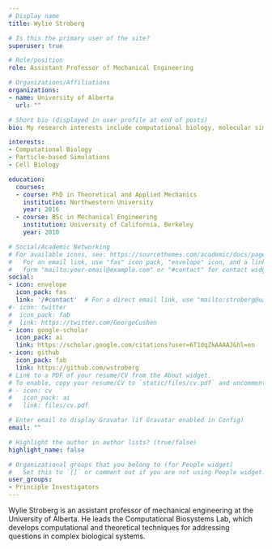 ```yaml
---
# Display name
title: Wylie Stroberg

# Is this the primary user of the site?
superuser: true

# Role/position
role: Assistant Professor of Mechanical Engineering

# Organizations/Affiliations
organizations:
- name: University of Alberta
  url: ""

# Short bio (displayed in user profile at end of posts)
bio: My research interests include computational biology, molecular simulation and mechanics.

interests:
- Computational Biology
- Particle-based Simulations
- Cell Biology

education:
  courses:
  - course: PhD in Theoretical and Applied Mechanics
    institution: Northwestern University
    year: 2016
  - course: BSc in Mechanical Engineering
    institution: University of California, Berkeley
    year: 2010

# Social/Academic Networking
# For available icons, see: https://sourcethemes.com/academic/docs/page-builder/#icons
#   For an email link, use "fas" icon pack, "envelope" icon, and a link in the
#   form "mailto:your-email@example.com" or "#contact" for contact widget.
social:
- icon: envelope
  icon_pack: fas
  link: '/#contact'  # For a direct email link, use "mailto:stroberg@ualberta.ca".
#- icon: twitter
#  icon_pack: fab
#  link: https://twitter.com/GeorgeCushen
- icon: google-scholar
  icon_pack: ai
  link: https://scholar.google.com/citations?user=6T1dqZkAAAAJ&hl=en
- icon: github
  icon_pack: fab
  link: https://github.com/wstroberg
# Link to a PDF of your resume/CV from the About widget.
# To enable, copy your resume/CV to `static/files/cv.pdf` and uncomment the lines below.
# - icon: cv
#   icon_pack: ai
#   link: files/cv.pdf

# Enter email to display Gravatar (if Gravatar enabled in Config)
email: ""

# Highlight the author in author lists? (true/false)
highlight_name: false

# Organizational groups that you belong to (for People widget)
#   Set this to `[]` or comment out if you are not using People widget.
user_groups:
- Principle Investigators
---
```


Wylie Stroberg is an assistant professor of mechanical engineering at the University of Alberta. He leads the Computational Biosystems Lab, which develops computational and theoretical techniques for addressing questions in complex biological systems.

